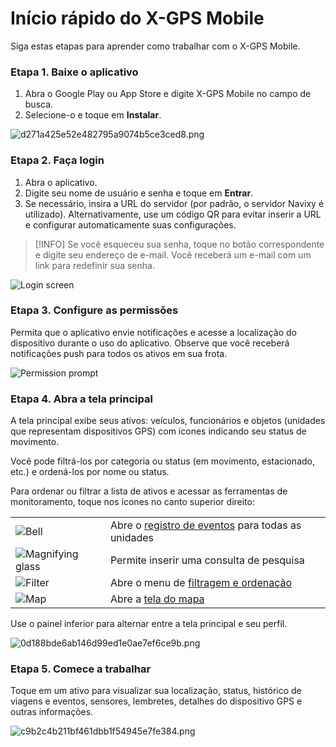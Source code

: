 # Início rápido do X-GPS Mobile

Siga estas etapas para aprender como trabalhar com o X-GPS Mobile.

### Etapa 1. Baixe o aplicativo

1. Abra o Google Play ou App Store e digite X-GPS Mobile no campo de busca.
2. Selecione-o e toque em **Instalar**.

![d271a425e52e482795a9074b5ce3ced8.png](attachments/d271a425e52e482795a9074b5ce3ced8.png)

### Etapa 2. Faça login

1. Abra o aplicativo.
2. Digite seu nome de usuário e senha e toque em **Entrar**.
3. Se necessário, insira a URL do servidor (por padrão, o servidor Navixy é utilizado). Alternativamente, use um código QR para evitar inserir a URL e configurar automaticamente suas configurações.

> [!INFO]
> Se você esqueceu sua senha, toque no botão correspondente e digite seu endereço de e-mail. Você receberá um e-mail com um link para redefinir sua senha.

![Login screen](attachments/e2f9bbc2a1ab43659b9ffb0487c59537.jpg)

### Etapa 3. Configure as permissões

Permita que o aplicativo envie notificações e acesse a localização do dispositivo durante o uso do aplicativo. Observe que você receberá notificações push para todos os ativos em sua frota.

![Permission prompt](attachments/53df9ca5eea143279b3c20fe42889785.jpg)

### Etapa 4. Abra a tela principal

A tela principal exibe seus ativos: veículos, funcionários e objetos (unidades que representam dispositivos GPS) com ícones indicando seu status de movimento.

Você pode filtrá-los por categoria ou status (em movimento, estacionado, etc.) e ordená-los por nome ou status.

Para ordenar ou filtrar a lista de ativos e acessar as ferramentas de monitoramento, toque nos ícones no canto superior direito: 

|     |     |
| --- | --- |
| ![Bell](attachments/f97d368e90574e9496b9bbb822d78f2c.png) | Abre o [registro de eventos](https://squaregps.atlassian.net/wiki/spaces/~7120201a6252f8d34242e3bdb7409b5d34d953/pages/3182821465/new+Assets+list#events-list) para todas as unidades |
| ![Magnifying glass](attachments/51d5f7a63cdd4401b93747cb5f30d949.png) | Permite inserir uma consulta de pesquisa |
| ![Filter](attachments/eb1e97a2be1d4eecb814c2b47b5c7815.png) | Abre o menu de [filtragem e ordenação](https://squaregps.atlassian.net/wiki/spaces/~7120201a6252f8d34242e3bdb7409b5d34d953/pages/3182821465/new+Assets+list#sorting-and-filtering) |
| ![Map](attachments/7f7ca6cfd48a434b93d7921cabfb8081.png) | Abre a [tela do mapa](https://squaregps.atlassian.net/wiki/spaces/~7120201a6252f8d34242e3bdb7409b5d34d953/pages/3182821465/new+Assets+list#map-fullscreen) |

Use o painel inferior para alternar entre a tela principal e seu perfil.

![0d188bde6ab146d99ed1e0ae7ef6ce9b.png](attachments/0d188bde6ab146d99ed1e0ae7ef6ce9b.png)

### Etapa 5. Comece a trabalhar

Toque em um ativo para visualizar sua localização, status, histórico de viagens e eventos, sensores, lembretes, detalhes do dispositivo GPS e outras informações.

![c9b2c4b211bf461dbb1f54945e7fe384.png](attachments/c9b2c4b211bf461dbb1f54945e7fe384.png)